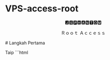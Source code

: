 # VPS-access-root
<p align="center">🅹🆂🅿🅷🅰🅽🆃🅾🅼
<p align="center">Ｒｏｏｔ Ａｃｃｅｓｓ
</p>
# Langkah Pertama
</p>
Taip
```html
